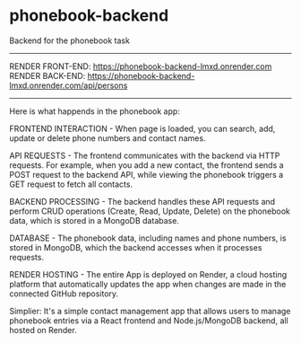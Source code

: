 # phonebook-backend
Backend for the phonebook task
______________________________

RENDER FRONT-END: https://phonebook-backend-lmxd.onrender.com
RENDER BACK-END: https://phonebook-backend-lmxd.onrender.com/api/persons

------------------------------------------------------------------------------------------------------------------------------------

Here is what happends in the phonebook app: 

FRONTEND INTERACTION - When page is loaded, you can search, add, update or delete phone numbers and contact names. 

API REQUESTS - The frontend communicates with the backend via HTTP requests. For example, when you add a new contact, the frontend sends a POST request to the backend API, while viewing the phonebook triggers a GET request to fetch all contacts. 

BACKEND PROCESSING - The backend handles these API requests and perform CRUD operations (Create, Read, Update, Delete) on the phonebook data, which is stored in a MongoDB database. 

DATABASE - The phonebook data, including names and phone numbers, is stored in MongoDB, which the backend accesses when it processes requests. 

RENDER HOSTING - The entire App is deployed on Render, a cloud hosting platform that automatically updates the app when changes are made in the connected GitHub repository.

Simplier: It's a simple contact management app that allows users to manage phonebook entries via a React frontend and Node.js/MongoDB backend, all hosted on Render. 
